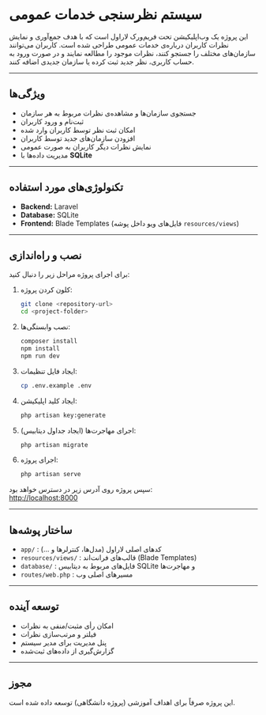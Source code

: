 # سیستم نظرسنجی خدمات عمومی

این پروژه یک وب‌اپلیکیشن تحت فریم‌ورک لاراول است که با هدف جمع‌آوری و نمایش نظرات کاربران درباره‌ی خدمات عمومی طراحی شده است. کاربران می‌توانند سازمان‌های مختلف را جستجو کنند، نظرات موجود را مطالعه نمایند و در صورت ورود به حساب کاربری، نظر جدید ثبت کرده یا سازمان جدیدی اضافه کنند.

---

## ویژگی‌ها

- جستجوی سازمان‌ها و مشاهده‌ی نظرات مربوط به هر سازمان
- ثبت‌نام و ورود کاربران
- امکان ثبت نظر توسط کاربران وارد شده
- افزودن سازمان‌های جدید توسط کاربران
- نمایش نظرات دیگر کاربران به صورت عمومی
- مدیریت داده‌ها با **SQLite**

---

## تکنولوژی‌های مورد استفاده

- **Backend:** Laravel
- **Database:** SQLite
- **Frontend:** Blade Templates (فایل‌های ویو داخل پوشه `resources/views`)

---

## نصب و راه‌اندازی

برای اجرای پروژه مراحل زیر را دنبال کنید:

1. کلون کردن پروژه:

   ```bash
   git clone <repository-url>
   cd <project-folder>
   ```

2. نصب وابستگی‌ها:

   ```bash
   composer install
   npm install
   npm run dev
   ```

3. ایجاد فایل تنظیمات:

   ```bash
   cp .env.example .env
   ```

4. ایجاد کلید اپلیکیشن:

   ```bash
   php artisan key:generate
   ```

5. اجرای مهاجرت‌ها (ایجاد جداول دیتابیس):

   ```bash
   php artisan migrate
   ```

6. اجرای پروژه:

   ```bash
   php artisan serve
   ```

سپس پروژه روی آدرس زیر در دسترس خواهد بود:\
[http://localhost:8000](http://localhost:8000)

---

## ساختار پوشه‌ها

- `app/` : کدهای اصلی لاراول (مدل‌ها، کنترلرها و ...)
- `resources/views/` : قالب‌های فرانت‌اند (Blade Templates)
- `database/` : فایل‌های مربوط به دیتابیس SQLite و مهاجرت‌ها
- `routes/web.php` : مسیرهای اصلی وب

---

## توسعه آینده

- امکان رأی مثبت/منفی به نظرات
- فیلتر و مرتب‌سازی نظرات
- پنل مدیریت برای مدیر سیستم
- گزارش‌گیری از داده‌های ثبت‌شده

---

## مجوز

این پروژه صرفاً برای اهداف آموزشی (پروژه دانشگاهی) توسعه داده شده است.


